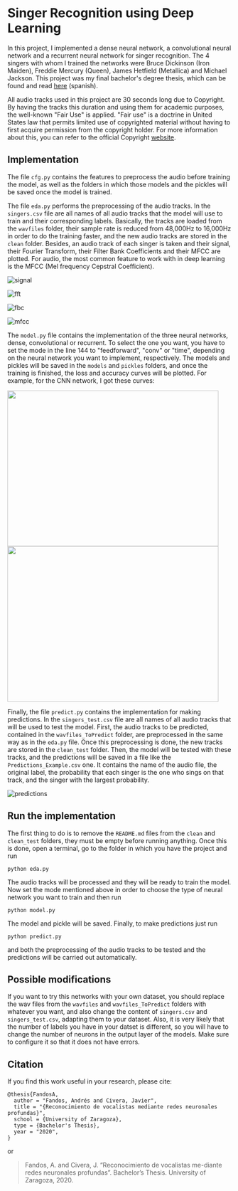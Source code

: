 # Singer Recognition using Deep Learning

In this project, I implemented a dense neural network, a convolutional neural network and a recurrent neural network for singer recognition. The 4 singers with whom I trained the networks were Bruce Dickinson (Iron Maiden), Freddie Mercury (Queen), James Hetfield (Metallica) and Michael Jackson. This project was my final bachelor's degree thesis, which can be found and read [here](https://zaguan.unizar.es/record/96551/files/TAZ-TFG-2020-2198.pdf) (spanish).

All audio tracks used in this project are 30 seconds long due to Copyright. By having the tracks this duration and using them for academic purposes, the well-known "Fair Use" is applied. "Fair use" is a doctrine in United States law that permits limited use of copyrighted material without having to first acquire permission from the copyright holder. For more information about this, you can refer to the official Copyright [website](https://www.copyright.gov/fair-use/more-info.html).



## Implementation

The file ``cfg.py`` contains the features to preprocess the audio before training the model, as well as the folders in which those models and the pickles will be saved once the model is trained.

The file ``eda.py`` performs the preprocessing of the audio tracks. In the ``singers.csv`` file are all names of all audio tracks that the model will use to train and their corresponding labels. Basically, the tracks are loaded from the ``wavfiles`` folder, their sample rate is reduced from 48,000Hz to 16,000Hz in order to do the training faster, and the new audio tracks are stored in the ``clean`` folder. Besides, an audio track of each singer is taken and their signal, their Fourier Transform, their Filter Bank Coefficients and their MFCC are plotted. For audio, the most common feature to work with in deep learning is the MFCC (Mel frequency Cepstral Coefficient).

![signal](https://user-images.githubusercontent.com/71872419/147421132-96eeb031-de2a-4e21-802b-6bf70e57780a.png)

![fft](https://user-images.githubusercontent.com/71872419/147421143-57b64e59-b4ab-4b6f-b215-91afa438932c.png)

![fbc](https://user-images.githubusercontent.com/71872419/147421146-664d55d9-74ef-462d-9323-0118969601c0.png)

![mfcc](https://user-images.githubusercontent.com/71872419/147421149-ff57af51-3dcc-47c8-afcc-ed35aa4255dc.png)

The ``model.py`` file contains the implementation of the three neural networks, dense, convolutional or recurrent. To select the one you want, you have to set the mode in the line 144 to "feedforward", "conv" or "time", depending on the neural network you want to implement, respectively. The models and pickles will be saved in the ``models`` and ``pickles`` folders, and once the training is finished, the loss and accuracy curves will be plotted. For example, for the CNN network, I got these curves:

<img src="https://user-images.githubusercontent.com/71872419/147421193-09dfe7db-50d9-4250-a831-2c27e5d97d3d.png" width="475" height="350">   <img src="https://user-images.githubusercontent.com/71872419/147421196-54641f2f-458c-43ec-8834-9729bd10be70.png"  width="475" height="350">

Finally, the file ``predict.py`` contains the implementation for making predictions. In the ``singers_test.csv`` file are all names of all audio tracks that will be used to test the model. First, the audio tracks to be predicted, contained in the ``wavfiles_ToPredict`` folder, are preprocessed in the same way as in the ``eda.py`` file. Once this preprocessing is done, the new tracks are stored in the ``clean_test`` folder. Then, the model will be tested with these tracks, and the predictions will be saved in a file like the ``Predictions_Example.csv`` one. It contains the name of the audio file, the original label, the probability that each singer is the one who sings on that track, and the singer with the largest probability.

![predictions](https://user-images.githubusercontent.com/71872419/147421229-0a13bf35-c236-464b-9535-1e0db797d266.PNG)



## Run the implementation

The first thing to do is to remove the ``README.md`` files from the ``clean`` and ``clean_test`` folders, they must be empty before running anything. Once this is done, open a terminal, go to the folder in which you have the project and run
```
python eda.py
```
The audio tracks will be processed and they will be ready to train the model. Now set the mode mentioned above in order to choose the type of neural network you want to train and then run
```
python model.py
```
The model and pickle will be saved. Finally, to make predictions just run 
```
python predict.py
```
and both the preprocessing of the audio tracks to be tested and the predictions will be carried out automatically.



## Possible modifications

If you want to try this networks with your own dataset, you should replace the wav files from the ``wavfiles`` and ``wavfiles_ToPredict`` folders with whatever you want, and also change the content of ``singers.csv`` and ``singers_test.csv``, adapting them to your dataset. Also, it is very likely that the number of labels you have in your datset is different, so you will have to change the number of neurons in the output layer of the models. Make sure to configure it so that it does not have errors.



## Citation
If you find this work useful in your research, please cite:
```
@thesis{FandosA,
  author = "Fandos, Andrés and Civera, Javier",
  title = "{Reconocimiento de vocalistas mediante redes neuronales profundas}",
  school = {University of Zaragoza},
  type = {Bachelor's Thesis},
  year = "2020",
}
```
or
> Fandos, A. and Civera, J. “Reconocimiento de vocalistas me-diante redes neuronales profundas”. Bachelor’s Thesis. University of Zaragoza, 2020.
